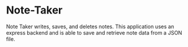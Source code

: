 # Note-Taker
Note Taker writes, saves, and deletes notes. This application uses an express backend and is able to save and retrieve note data from a JSON file.
